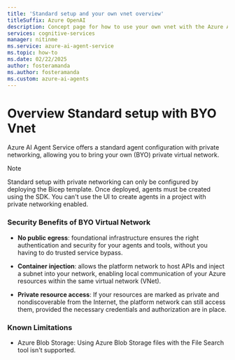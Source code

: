 ```yaml
---
title: 'Standard setup and your own vnet overview'
titleSuffix: Azure OpenAI
description: Concept page for how to use your own vnet with the Azure AI Agent Service. 
services: cognitive-services
manager: nitinme
ms.service: azure-ai-agent-service
ms.topic: how-to
ms.date: 02/22/2025
author: fosteramanda
ms.author: fosteramanda
ms.custom: azure-ai-agents
---
```

# Overview Standard setup with BYO Vnet

Azure AI Agent Service offers a standard agent configuration with private networking, allowing you to bring your own (BYO) private virtual network.

> [!NOTE]
> Standard setup with private networking can only be configured by deploying the Bicep template. Once deployed, agents must be created using the SDK. You can't use the UI to create agents in a project with private networking enabled.

### Security Benefits of BYO Virtual Network

- **No public egress**: foundational infrastructure ensures the right authentication and security for your agents and tools, without you having to do trusted service bypass.

- **Container injection**: allows the platform network to host APIs and inject a subnet into your network, enabling local communication of your Azure resources within the same virtual network (VNet).

- **Private resource access**: If your resources are marked as private and nondiscoverable from the Internet, the platform network can still access them, provided the necessary credentials and authorization are in place.

### Known Limitations

- Azure Blob Storage: Using Azure Blob Storage files with the File Search tool isn't supported.
